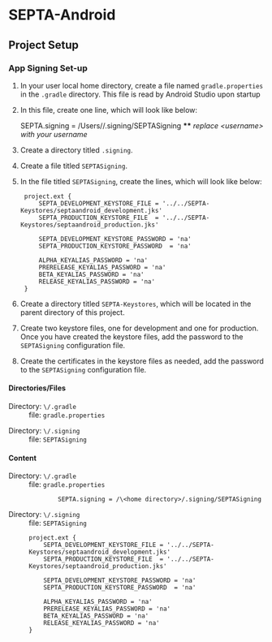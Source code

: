 SEPTA-Android
=============

## Project Setup

### App Signing Set-up
1. In your user local home directory, create a file named <code>gradle.properties</code> in the <code>.gradle</code> directory.
This file is read by Android Studio upon startup

2. In this file, create one line, which will look like below:

	SEPTA.signing = /Users/<username>/.signing/SEPTASigning
__**__ _replace \<username> with your username_
		
3. Create a directory titled <code>.signing</code>.
4. Create a file titled <code>SEPTASigning</code>.

5. In the file titled <code>SEPTASigning</code>, create the lines, which will look like below:

		project.ext {
	        SEPTA_DEVELOPMENT_KEYSTORE_FILE = '../../SEPTA-Keystores/septaandroid_development.jks'
   	  		SEPTA_PRODUCTION_KEYSTORE_FILE  = '../../SEPTA-Keystores/septaandroid_production.jks'

	        SEPTA_DEVELOPMENT_KEYSTORE_PASSWORD = 'na'
	        SEPTA_PRODUCTION_KEYSTORE_PASSWORD  = 'na'

	        ALPHA_KEYALIAS_PASSWORD = 'na'
	        PRERELEASE_KEYALIAS_PASSWORD = 'na'
	        BETA_KEYALIAS_PASSWORD = 'na'
	        RELEASE_KEYALIAS_PASSWORD = 'na'
		}

6. Create a directory titled <code>SEPTA-Keystores</code>, which will be located in the parent directory of this project.

7. Create two keystore files, one for development and one for production.
Once you have created the keystore files, add the password to the <code>SEPTASigning</code> configuration file.

8. Create the certificates in the keystore files as needed, add the password to the <code>SEPTASigning</code> configuration file.

#### Directories/Files
<dl>
<dt>Directory: <code>\<home directory>/.gradle</code></dt>
<dd>file: <code>gradle.properties</code></dd>
<dl>Directory: <code>\<home directory>/.signing</code></dt>
<dd>file: <code>SEPTASigning</code></dd>
</dl>

#### Content
<dl>
<dt>Directory: <code>\<home directory>/.gradle</code></dt>
<dd>file: <code>gradle.properties</code></dd>
<dd>	

			SEPTA.signing = /\<home directory>/.signing/SEPTASigning
</dd>
<dl>Directory: <code>\<home directory>/.signing</code></dt>
<dd>file: <code>SEPTASigning</code></dd>
<dd>

	project.ext {
        SEPTA_DEVELOPMENT_KEYSTORE_FILE = '../../SEPTA-Keystores/septaandroid_development.jks'
        SEPTA_PRODUCTION_KEYSTORE_FILE  = '../../SEPTA-Keystores/septaandroid_production.jks'

        SEPTA_DEVELOPMENT_KEYSTORE_PASSWORD = 'na'
        SEPTA_PRODUCTION_KEYSTORE_PASSWORD  = 'na'

        ALPHA_KEYALIAS_PASSWORD = 'na'
        PRERELEASE_KEYALIAS_PASSWORD = 'na'
        BETA_KEYALIAS_PASSWORD = 'na'
        RELEASE_KEYALIAS_PASSWORD = 'na'
	}
</dd>
</dl>